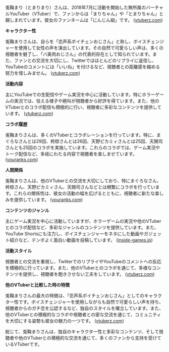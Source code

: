 兎鞠まり（とまりまり）さんは、2018年7月に活動を開始した無所属のバーチャルYouTuber（VTuber）で、ファンからは「まりちゃん」や「とまりちゃん」と親しまれています。彼女のファンネームは「にんじん組」です。 ([vtuberz.com](https://vtuberz.com/tomari-mari/?utm_source=openai))

**キャラクター性**

兎鞠まりさんは、自らを「恋声系ボイチェンおじさん」と称し、ボイスチェンジャーを使用して女性の声を演出しています。その自然で可愛らしい声は、多くの視聴者を魅了し、「バ美肉おじさん」の代表的存在として知られています。また、ファンとの交流を大切にし、Twitterではほとんどのリプライに返信し、YouTubeのコメントには「いいね」を付けるなど、視聴者との距離感を縮める努力を惜しみません。 ([vtuberz.com](https://vtuberz.com/tomari-mari/?utm_source=openai))

**活動内容**

主にYouTubeでの生配信やゲーム実況を中心に活動しています。特にホラーゲームの実況では、怯える様子や絶叫が視聴者から好評を得ています。また、他のVTuberとのコラボ配信も積極的に行い、視聴者に多彩なコンテンツを提供しています。 ([vtuberz.com](https://vtuberz.com/tomari-mari/?utm_source=openai))

**コラボ履歴**

兎鞠まりさんは、多くのVTuberとコラボレーションを行っています。特に、まぐろなさんとは29回、柊椋さんとは26回、天野ピカミィさんとは25回、天開司さんとも25回のコラボを実施しています。これらのコラボでは、ゲーム実況やトーク配信など、多岐にわたる内容で視聴者を楽しませています。 ([youranks.com](https://youranks.com/channels/coll_detail_list/5252/?utm_source=openai))

**人間関係**

兎鞠まりさんは、他のVTuberとの交流を大切にしており、特にまぐろなさん、柊椋さん、天野ピカミィさん、天開司さんなどとは頻繁にコラボを行っています。これらの関係性は、彼女の活動の幅を広げるとともに、視聴者に新たな楽しみを提供しています。 ([youranks.com](https://youranks.com/channels/coll_detail_list/5252/?utm_source=openai))

**コンテンツのジャンル**

主にゲーム実況を中心に活動していますが、ホラーゲームの実況や他のVTuberとのコラボ配信など、多彩なジャンルのコンテンツを提供しています。また、YouTube Shortsにも注力し、ボイスチェンジャーをネタにした動画やガジェット紹介など、テンポよく面白い動画を投稿しています。 ([inside-games.jp](https://www.inside-games.jp/article/2024/02/21/152879.html?utm_source=openai))

**活動スタイル**

視聴者との交流を重視し、TwitterでのリプライやYouTubeのコメントへの反応を積極的に行っています。また、他のVTuberとのコラボを通じて、多様なコンテンツを提供し、視聴者を飽きさせない工夫をしています。 ([vtuberz.com](https://vtuberz.com/tomari-mari/?utm_source=openai))

**他のVTuberと比較した時の特徴**

兎鞠まりさんの最大の特徴は、「恋声系ボイチェンおじさん」としてのキャラクター性です。ボイスチェンジャーを使用しながらも自然で可愛らしい声を持ち、視聴者からのガチ恋を公認するなど、独自のスタイルを確立しています。また、他のVTuberとの積極的なコラボや視聴者との密な交流を通じて、コミュニティを大切にする姿勢も彼女の魅力の一つです。 ([vtuberz.com](https://vtuberz.com/tomari-mari/?utm_source=openai))

総じて、兎鞠まりさんは、独自のキャラクター性と多彩なコンテンツ、そして視聴者や他のVTuberとの積極的な交流を通じて、多くのファンから支持を受けているVTuberです。 
